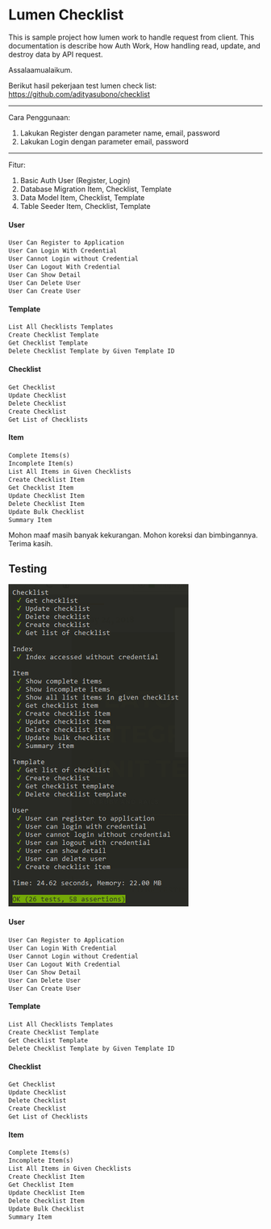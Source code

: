 # Lumen Checklist

This is sample project how lumen work to handle request from client.
This documentation is describe how Auth Work, How handling read, update, and destroy data by API request.

Assalaamualaikum.

Berikut hasil pekerjaan test lumen check list:
https://github.com/adityasubono/checklist

---------------------------
Cara Penggunaan:
1. Lakukan Register dengan parameter name, email, password
2. Lakukan Login dengan parameter email, password
---------------------------

Fitur:
1. Basic Auth User (Register, Login)
2. Database Migration Item, Checklist, Template
3. Data Model Item, Checklist, Template
4. Table Seeder Item, Checklist, Template

#### User
    User Can Register to Application
    User Can Login With Credential
    User Cannot Login without Credential
    User Can Logout With Credential
    User Can Show Detail
    User Can Delete User
    User Can Create User
#### Template
    List All Checklists Templates
    Create Checklist Template
    Get Checklist Template
    Delete Checklist Template by Given Template ID
#### Checklist
    Get Checklist
    Update Checklist
    Delete Checklist
    Create Checklist
    Get List of Checklists
#### Item
    Complete Items(s)
    Incomplete Item(s)
    List All Items in Given Checklists
    Create Checklist Item
    Get Checklist Item
    Update Checklist Item
    Delete Checklist Item
    Update Bulk Checklist
    Summary Item

Mohon maaf masih banyak kekurangan. Mohon koreksi dan bimbingannya. Terima kasih.

## Testing
<img src="https://github.com/adityasubono/checklist/blob/master/images/Testing.png" />

#### User
    User Can Register to Application
    User Can Login With Credential
    User Cannot Login without Credential
    User Can Logout With Credential
    User Can Show Detail
    User Can Delete User
    User Can Create User
#### Template
    List All Checklists Templates
    Create Checklist Template
    Get Checklist Template
    Delete Checklist Template by Given Template ID
#### Checklist
    Get Checklist
    Update Checklist
    Delete Checklist
    Create Checklist
    Get List of Checklists
#### Item
    Complete Items(s)
    Incomplete Item(s)
    List All Items in Given Checklists
    Create Checklist Item
    Get Checklist Item
    Update Checklist Item
    Delete Checklist Item
    Update Bulk Checklist
    Summary Item
